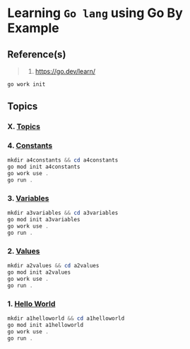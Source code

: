 # Learning `Go lang` using Go By Example

## Reference(s)

> 1. <https://go.dev/learn/>

```powershell
go work init
```

## Topics

### X. [Topics](https://gobyexample.com/values)

### 4. [Constants](https://gobyexample.com/constants)

```powershell
mkdir a4constants && cd a4constants
go mod init a4constants
go work use .
go run .
```

### 3. [Variables](https://gobyexample.com/variables)

```powershell
mkdir a3variables && cd a3variables
go mod init a3variables
go work use .
go run .
```

### 2. [Values](https://gobyexample.com/values)

```powershell
mkdir a2values && cd a2values
go mod init a2values
go work use .
go run .
```

### 1. [Hello World](https://gobyexample.com/hello-world)

```powershell
mkdir a1helloworld && cd a1helloworld
go mod init a1helloworld
go work use .
go run .
```
